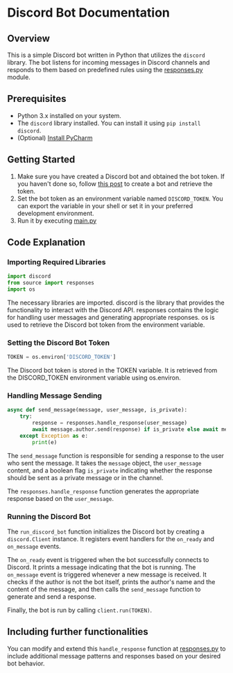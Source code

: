 # Discord Bot Documentation

## Overview
This is a simple Discord bot written in Python that utilizes the `discord` library. The bot listens for incoming messages in Discord channels and responds to them based on predefined rules using the [responses.py](./source/responses.py) module.

## Prerequisites
- Python 3.x installed on your system.
- The `discord` library installed. You can install it using `pip install discord`.
- (Optional) [Install PyCharm](https://www.jetbrains.com/help/pycharm/installation-guide.html#toolbox)

## Getting Started
1. Make sure you have created a Discord bot and obtained the bot token. If you haven't done so, follow [this post](https://www.writebots.com/discord-bot-token/) to create a bot and retrieve the token.
2. Set the bot token as an environment variable named `DISCORD_TOKEN`. You can export the variable in your shell or set it in your preferred development environment.
3. Run it by executing [main.py](./source/main.py)

## Code Explanation
### Importing Required Libraries

```python
import discord
from source import responses
import os
```
The necessary libraries are imported. discord is the library that provides the functionality to interact with the Discord API. responses contains the logic for handling user messages and generating appropriate responses. os is used to retrieve the Discord bot token from the environment variable.

### Setting the Discord Bot Token
```python
TOKEN = os.environ['DISCORD_TOKEN']
```
The Discord bot token is stored in the TOKEN variable. It is retrieved from the DISCORD_TOKEN environment variable using os.environ.

### Handling Message Sending
```python
async def send_message(message, user_message, is_private):
    try:
        response = responses.handle_response(user_message)
        await message.author.send(response) if is_private else await message.channel.send(response)
    except Exception as e:
        print(e)
```
The `send_message` function is responsible for sending a response to the user who sent the message. It takes the `message` object, the `user_message` content, and a boolean flag `is_private` indicating whether the response should be sent as a private message or in the channel.

The `responses.handle_response` function generates the appropriate response based on the `user_message`.

### Running the Discord Bot

The `run_discord_bot` function initializes the Discord bot by creating a `discord.Client` instance. It registers event handlers for the `on_ready` and `on_message` events.

The `on_ready` event is triggered when the bot successfully connects to Discord. It prints a message indicating that the bot is running.
The `on_message` event is triggered whenever a new message is received. It checks if the author is not the bot itself, prints the author's name and the content of the message, and then calls the `send_message` function to generate and send a response.

Finally, the bot is run by calling `client.run(TOKEN)`.

## Including further functionalities

You can modify and extend this `handle_response` function at [responses.py](./source/responses.py) to include additional message patterns and responses based on your desired bot behavior.




